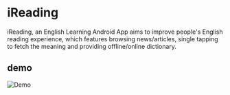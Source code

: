 # iReading
iReading, an English Learning Android App aims to improve people's English reading experience, which features browsing news/articles, single tapping to fetch the meaning and providing offline/online dictionary.
## demo

![Demo](/demo/demo.gif "Demo")